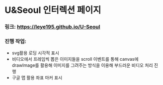 # U&Seoul 인터렉션 페이지

### 링크: https://leye195.github.io/U-Seoul

### 진행 작업:

- svg활용 로딩 시각적 표시
- 비디오에서 프레임씩 뽑은 이미지들을 scroll 이벤트를 통해 canvas에 drawImage를 활용해 이미지를 그려주는 방식을 이용해 부드러운 비디오 처리 진행
- 구글 맵 활용 좌표 마커 표시

